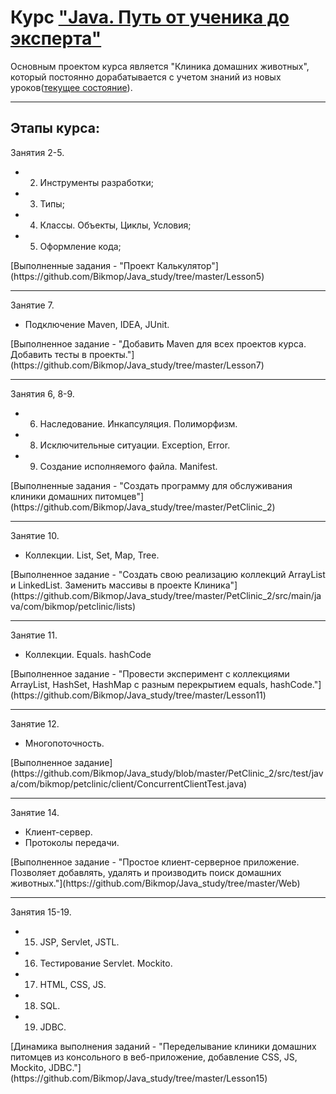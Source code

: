 Курс ["Java. Путь от ученика до эксперта"](https://github.com/peterarsentev/java-courses)
=================================
Основным проектом курса является "Клиника домашних животных", который постоянно дорабатывается с учетом знаний из новых уроков([текущее состояние](https://github.com/Bikmop/Java_study/tree/master/Lesson15)).

---------------------------------
Этапы курса:
---------------------------------
Занятия 2-5.
- 2) Инструменты разработки;
- 3) Типы;
- 4) Классы. Объекты, Циклы, Условия;
- 5) Оформление кода;
<p>[Выполненные задания - "Проект Калькулятор"](https://github.com/Bikmop/Java_study/tree/master/Lesson5)</p>

---------------------------------
Занятие 7.
- Подключение Maven, IDEA, JUnit.
<p>[Выполненное задание - "Добавить Мaven для всех проектов курса. Добавить тесты в проекты."](https://github.com/Bikmop/Java_study/tree/master/Lesson7)</p>

---------------------------------
Занятия 6, 8-9.
- 6) Наследование. Инкапсуляция. Полиморфизм.
- 8) Исключительные ситуации. Exception, Error.
- 9) Создание исполняемого файла. Manifest.
<p>[Выполненные задания - "Создать программу для обслуживания клиники домашних питомцев"](https://github.com/Bikmop/Java_study/tree/master/PetClinic_2)</p>

---------------------------------
Занятие 10.
- Коллекции. List, Set, Map, Tree.
<p>[Выполненное задание - "Создать свою реализацию коллекций ArrayList и LinkedList. Заменить массивы в проекте Клиника"](https://github.com/Bikmop/Java_study/tree/master/PetClinic_2/src/main/java/com/bikmop/petclinic/lists)</p>

---------------------------------
Занятие 11.
- Коллекции. Equals. hashCode
<p>[Выполненное задание - "Провести эксперимент с коллекциями ArrayList, HashSet, HashMap с разным перекрытием equals, hashCode."](https://github.com/Bikmop/Java_study/tree/master/Lesson11)</p>

---------------------------------
Занятие 12.
- Многопоточность.
<p>[Выполненное задание](https://github.com/Bikmop/Java_study/blob/master/PetClinic_2/src/test/java/com/bikmop/petclinic/client/ConcurrentClientTest.java)</p>

---------------------------------
Занятие 14.
- Клиент-сервер. 
- Протоколы передачи.
<p>[Выполненное задание - "Простое клиент-серверное приложение. Позволяет добавлять, удалять и производить поиск домашних животных."](https://github.com/Bikmop/Java_study/tree/master/Web)</p>

---------------------------------
Занятия 15-19.
- 15) JSP, Servlet, JSTL.
- 16) Тестирование Servlet. Mockito.
- 17) HTML, CSS, JS.
- 18) SQL.
- 19) JDBC.
<p>[Динамика выполнения заданий - "Переделывание клиники домашних питомцев из консольного в веб-приложение, добавление CSS, JS, Mockito, JDBC."](https://github.com/Bikmop/Java_study/tree/master/Lesson15)</p>
